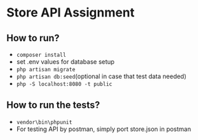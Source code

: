 # Store API Assignment

## How to run?
  * `composer install`
  *  set .env values for database setup
  * `php artisan migrate`
  * `php artisan db:seed`(optional in case that test data needed)
  * `php -S localhost:8080 -t public`
  
## How to run the tests?
  * `vendor\bin\phpunit`
  *  For testing API by postman, simply port store.json in postman
